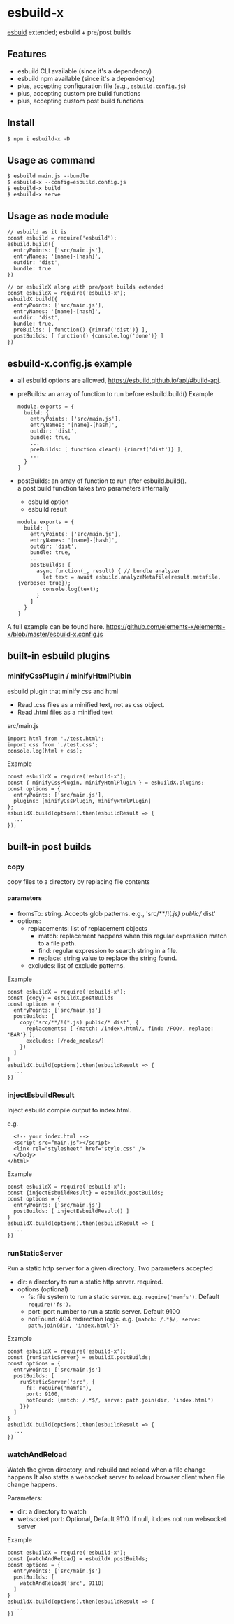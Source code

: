# esbuild-x 
[esbuid](https://esbuild.github.io/) extended; esbuild + pre/post builds

## Features
* esbuild CLI available (since it's a dependency)
* esbuild npm available (since it's a dependency)
* plus, accepting configuration file (e.g., `esbuild.config.js`)
* plus, accepting custom pre build functions
* plus, accepting custom post build functions

## Install
```
$ npm i esbuild-x -D
```

## Usage as command
```
$ esbuild main.js --bundle
$ esbuild-x --config=esbuild.config.js
$ esbuild-x build
$ esbuild-x serve
```

## Usage as node module
```
// esbuild as it is
const esbuild = require('esbuild');
esbuild.build({
  entryPoints: ['src/main.js'],
  entryNames: '[name]-[hash]',
  outdir: 'dist',
  bundle: true
})

// or esbuildX along with pre/post builds extended  
const esbuildX = require('esbuild-x');
esbuildX.build({
  entryPoints: ['src/main.js'],
  entryNames: '[name]-[hash]',
  outdir: 'dist',
  bundle: true,
  preBuilds: [ function() {rimraf('dist')} ], 
  postBuilds: [ function() {console.log('done')} ]
})
```

## esbuild-x.config.js example
* all esbuild options are allowed, https://esbuild.github.io/api/#build-api.
* preBuilds: an array of function to run before esbuild.build()
  Example
  ```
  module.exports = {
    build: {
      entryPoints: ['src/main.js'],
      entryNames: '[name]-[hash]',
      outdir: 'dist',
      bundle: true,
      ...
      preBuilds: [ function clear() {rimraf('dist')} ], 
      ...
    }
  }
  ```

* postBuilds: an array of function to run after esbuild.build().  
  a post build function takes two parameters internally
    * esbuild option 
    * esbuild result
  ```
  module.exports = {
    build: {
      entryPoints: ['src/main.js'],
      entryNames: '[name]-[hash]',
      outdir: 'dist',
      bundle: true,
      ...
      postBuilds: [ 
        async function(_, result) { // bundle analyzer
          let text = await esbuild.analyzeMetafile(result.metafile, {verbose: true});
          console.log(text);
        }
      ]
    }
  }
  ```
A full example can be found here.
https://github.com/elements-x/elements-x/blob/master/esbuild-x.config.js

## built-in esbuild plugins

### minifyCssPlugin / minifyHtmlPlubin
esbuild plugin that minify css and html
 * Read .css files as a minified text, not as css object.
 * Read .html files as a minified text

src/main.js
```
import html from './test.html';
import css from './test.css';
console.log(html + css);
```

Example
```
const esbuildX = require('esbuild-x');
const { minifyCssPlugin, minifyHtmlPlugin } = esbuildX.plugins;
const options = {
  entryPoints: ['src/main.js'],
  plugins: [minifyCssPlugin, minifyHtmlPlugin]
};
esbuildX.build(options).then(esbuildResult => {
  ...
});
```

## built-in post builds

### copy
copy files to a directory by replacing file contents

#### parameters
* fromsTo: string. Accepts glob patterns. e.g., 'src/**/!(*.js) public/* dist'
* options:
  * replacements: list of replacement objects
    * match: replacement happens when this regular expression match to a file path.
    * find: regular expression to search string in a file.
    * replace: string value to replace the string found.
  * excludes: list of exclude patterns.

Example
```
const esbuildX = require('esbuild-x');
const {copy} = esbuildX.postBuilds
const options = { 
  entryPoints: ['src/main.js']
  postBuilds: [
    copy('src/**/!(*.js) public/* dist', {
      replacements: [ {match: /index\.html/, find: /FOO/, replace: 'BAR'} ],
      excludes: [/node_moules/]
    })
  ]
}
esbuildX.build(options).then(esbuildResult => {
  ...
})
```

### injectEsbuildResult
Inject esbuild compile output to index.html.

e.g. 
```
  <!-- your index.html -->
  <script src="main.js"></script>
  <link rel="stylesheet" href="style.css" />
  </body>
</html>
```

Example
```
const esbuildX = require('esbuild-x');
const {injectEsbuildResult} = esbuildX.postBuilds;
const options = { 
  entryPoints: ['src/main.js']
  postBuilds: [ injectEsbuildResult() ]
}
esbuildX.build(options).then(esbuildResult => {
  ...
})
```

### runStaticServer
Run a static http server for a given directory. Two parameters accepted
* dir: a directory to run a static http server. required.
* options (optional)
  * fs: file system to run a static server. e.g. `require('memfs')`. Default `require('fs')`. 
  * port: port number to run a static server. Default 9100
  * notFound: 404 redirection logic.
    e.g. `{match: /.*$/, serve: path.join(dir, 'index.html')}`

Example
```
const esbuildX = require('esbuild-x');
const {runStaticServer} = esbuildX.postBuilds;
const options = { 
  entryPoints: ['src/main.js']
  postBuilds: [
    runStaticServer('src', {
      fs: require('memfs'), 
      port: 9100, 
      notFound: {match: /.*$/, serve: path.join(dir, 'index.html')
    }}) 
  ]
}
esbuildX.build(options).then(esbuildResult => {
  ...
})
```

### watchAndReload
Watch the given directory, and rebuild and reload when a file change happens
It also statts a websocket server to reload browser client when file change happens.

Parameters: 
  * dir: a directory to watch
  * websocket port: Optional, Default 9110. If null, it does not run websocket server

Example
```
const esbuildX = require('esbuild-x');
const {watchAndReload} = esbuildX.postBuilds;
const options = { 
  entryPoints: ['src/main.js']
  postBuilds: [
    watchAndReload('src', 9110) 
  ]
}
esbuildX.build(options).then(esbuildResult => {
  ...
})
```
